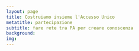 ```yaml
---
layout: page
title: Costruiamo insieme l'Accesso Unico
metatitle: partecipazione
subtitle: fare rete tra PA per creare conoscenza
background:
img:
---
```

